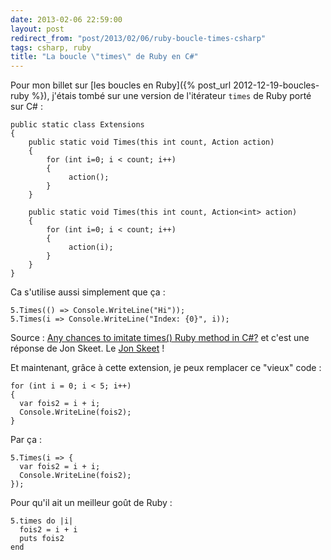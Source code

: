 ```yaml
---
date: 2013-02-06 22:59:00
layout: post
redirect_from: "post/2013/02/06/ruby-boucle-times-csharp"
tags: csharp, ruby
title: "La boucle \"times\" de Ruby en C#"
---
```


Pour mon billet sur [les
boucles en Ruby]({% post_url 2012-12-19-boucles-ruby %}), j'étais tombé sur une version de l'itérateur
`times` de Ruby porté sur C# :

```
public static class Extensions
{
    public static void Times(this int count, Action action)
    {
        for (int i=0; i < count; i++)
        {
             action();
        }
    }

    public static void Times(this int count, Action<int> action)
    {
        for (int i=0; i < count; i++)
        {
             action(i);
        }
    }
}
```

Ca s'utilise aussi simplement que ça :

```
5.Times(() => Console.WriteLine("Hi"));
5.Times(i => Console.WriteLine("Index: {0}", i));
```

Source : [Any chances to imitate times() Ruby method in C#?](http://stackoverflow.com/questions/177538/any-chances-to-imitate-times-ruby-method-in-c) et c'est
une réponse de Jon Skeet. Le [Jon Skeet](http://askjonskeet.com/) !

Et maintenant, grâce à cette extension, je peux remplacer ce "vieux"
code :

```
for (int i = 0; i < 5; i++)
{
  var fois2 = i + i;
  Console.WriteLine(fois2);
}
```

Par ça :

```
5.Times(i => {
  var fois2 = i + i;
  Console.WriteLine(fois2);
});
```

Pour qu'il ait un meilleur goût de Ruby :

```
5.times do |i|
  fois2 = i + i
  puts fois2
end
```
